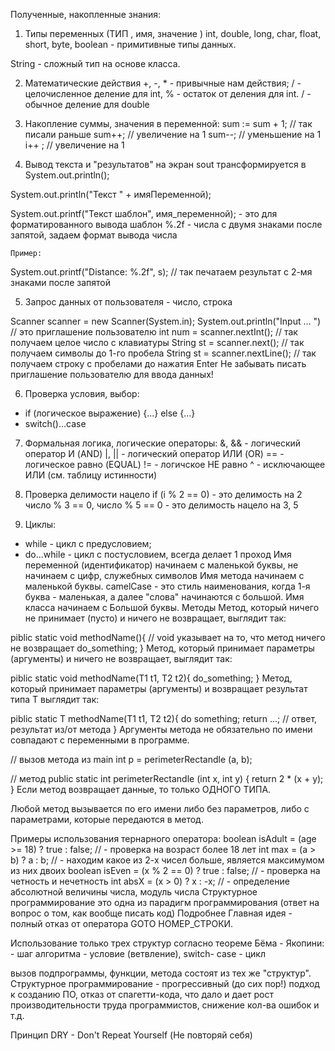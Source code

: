 Полученные, накопленные знания:

1. Типы переменных (ТИП , имя, значение )
   int, double, long, char, float, short, byte, boolean - примитивные типы данных.

String - сложный тип на основе класса.

2. Математические действия
   +, -, * - привычные нам действия;
   / - целочисленное деление для int, % - остаток от деления для int.
   / - обычное деление для double

3. Накопление суммы, значения в переменной:
   sum := sum + 1; // так писали раньше
   sum++; // увеличение на 1
   sum--; // уменьшение на 1
   i++ ; // увеличение на 1

4. Вывод текста и "результатов" на экран
   sout трансформируется в System.out.println();

System.out.println("Текст " + имяПеременной);

System.out.printf("Текст шаблон", имя_переменной); - это для форматированного вывода
шаблон %.2f - числа с двумя знаками после запятой, задаем формат вывода числа

    Пример:

System.out.printf("Distance: %.2f", s); // так печатаем результат с 2-мя знаками после запятой

5. Запрос данных от пользователя - число, строка

Scanner scanner = new Scanner(System.in);
System.out.println("Input ... ") // это приглашение пользователю
int num = scanner.nextInt(); // так получаем целое число с клавиатуры
String st = scanner.next(); // так получаем символы до 1-го пробела
String st = scanner.nextLine(); // так получаем строку с пробелами до нажатия Enter
Не забывать писать приглашение пользователю для ввода данных!

6. Проверка условия, выбор:

- if (логическое выражение) {...} else {...}
- switch()...case

7. Формальная логика, логические операторы:
   &, && - логический оператор И (AND)
   |, || - логический оператор ИЛИ (OR)
   == - логическое равно (EQUAL)
   != - логичское НЕ равно
   ^ - исключающее ИЛИ (см. таблицу истинности)

8. Проверка делимости нацело
   if (i % 2 == 0) - это делимость на 2
   число % 3 == 0, число % 5 == 0 - это делимость нацело на 3, 5

9. Циклы:

- while - цикл c предусловием;
- do...while - цикл с постусловием, всегда делает 1 проход
  Имя переменной (идентификатор) начинаем с маленькой буквы, не начинаем с цифр, служебных символов Имя метода начинаем
  с маленькой буквы.
  camelCase - это стиль наименования, когда 1-я буква - маленькая, а далее "слова" начинаются с
  большой.
  Имя класса начинаем с Большой буквы.
  Методы
  Метод, который ничего не принимает (пусто) и ничего не возвращает, выглядит так:

piblic static void methodName(){ // void указывает на то, что метод ничего не возвращает
do_something;
}
Метод, который принимает параметры (аргументы) и ничего не возвращает, выглядит так:

piblic static void methodName(T1 t1, T2 t2){
do_something;
}
Метод, который принимает параметры (аргументы) и возвращает результат типа T выглядит так:

piblic static T methodName(T1 t1, T2 t2){
do something;
return ...; // ответ, результат из/от метода
}
Аргументы метода не обязательно по имени совпадают с переменными в программе.

// вызов метода из main
int p = perimeterRectandle (a, b);

// метод
public static int perimeterRectandle (int x, int y) {
return 2 * (x + y);
}
Если метод возвращает данные, то только ОДНОГО ТИПА.

Любой метод вызывается по его имени либо без параметров, либо с параметрами, которые передаются в метод.

Примеры использования тернарного оператора:
boolean isAdult = (age >= 18) ? true : false; // - проверка на возраст более 18 лет
int max = (a > b) ? a : b; // - находим какое из 2-х чисел больше, является максимумом из них двоих
boolean isEven = (x % 2 == 0) ? true : false; // - проверка на четность и нечетность
int absX = (x > 0) ? x : -x; // - определение абсолютной величины числа, модуль числа
Структурное программирование
это одна из парадигм программирования (ответ на вопрос о том, как вообще писать код) Подробнее
Главная идея - полный отказ от оператора GOTO НОМЕР_СТРОКИ.

Использование только трех структур согласно теореме Бёма - Якопини: - шаг алгоритма - условие (ветвление), switch-
case - цикл

вызов подпрограммы, функции, метода состоят из тех же "структур".
Структурное программирование - прогрессивный (до сих пор!) подход к созданию ПО, отказ от спагетти-кода, что дало и дает
рост производительности труда программистов, снижение кол-ва ошибок и т.д.

Принцип DRY - Don't Repeat Yourself (Не повторяй себя) 
